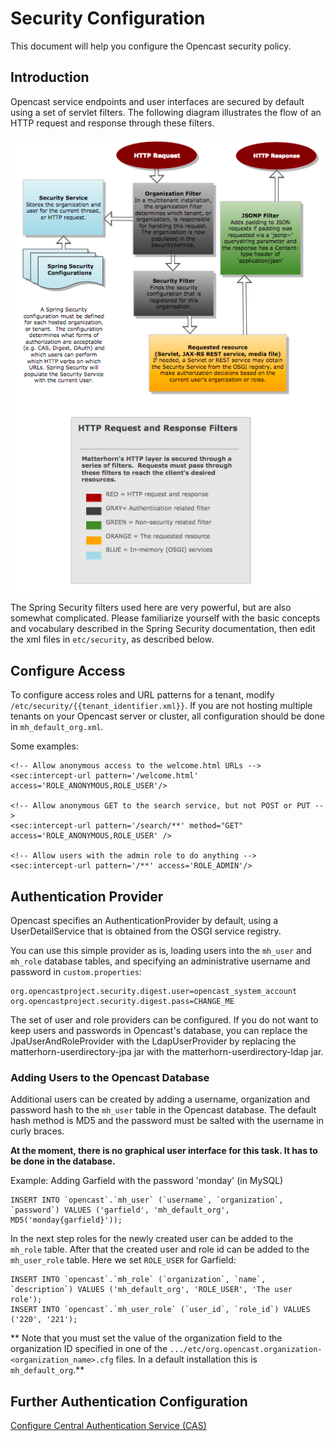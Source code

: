Security Configuration
======================

This document will help you configure the Opencast security policy.

## Introduction

Opencast service endpoints and user interfaces are secured by default using a set of servlet filters. The following
diagram illustrates the flow of an HTTP request and response through these filters.

![Diagram](security1.png)

The Spring Security filters used here are very powerful, but are also somewhat complicated. Please familiarize yourself
with the basic concepts and vocabulary described in the Spring Security documentation, then edit the xml files in
`etc/security`, as described below.

## Configure Access

To configure access roles and URL patterns for a tenant, modify `/etc/security/{{tenant_identifier.xml}}`.  If you are
not hosting multiple tenants on your Opencast server or cluster, all configuration should be done in
`mh_default_org.xml`.

Some examples:

    <!-- Allow anonymous access to the welcome.html URLs -->
    <sec:intercept-url pattern='/welcome.html' access='ROLE_ANONYMOUS,ROLE_USER'/>

    <!-- Allow anonymous GET to the search service, but not POST or PUT -->
    <sec:intercept-url pattern='/search/**' method="GET" access='ROLE_ANONYMOUS,ROLE_USER' />

    <!-- Allow users with the admin role to do anything -->
    <sec:intercept-url pattern='/**' access='ROLE_ADMIN'/>

## Authentication Provider

Opencast specifies an AuthenticationProvider by default, using a UserDetailService that is obtained from the OSGI
service registry.

You can use this simple provider as is, loading users into the `mh_user` and `mh_role` database tables, and specifying
an administrative username and password in `custom.properties`:

    org.opencastproject.security.digest.user=opencast_system_account
    org.opencastproject.security.digest.pass=CHANGE_ME

The set of user and role providers can be configured. If you do not want to keep users and passwords in Opencast's
database, you can replace the JpaUserAndRoleProvider with the LdapUserProvider by replacing the
matterhorn-userdirectory-jpa jar with the matterhorn-userdirectory-ldap jar.

### Adding Users to the Opencast Database

Additional users can be created by adding a username, organization and password hash to the `mh_user` table in the
Opencast database. The default hash method is MD5 and the password must be salted with the username in curly braces.

**At the moment, there is no graphical user interface for this task. It has to be done in the database.**

Example: Adding Garfield with the password 'monday' (in MySQL)

    INSERT INTO `opencast`.`mh_user` (`username`, `organization`, `password`) VALUES ('garfield', 'mh_default_org', MD5('monday{garfield}'));

In the next step roles for the newly created user can be added to the `mh_role` table. After that the created user and
role id can be added to the `mh_user_role` table. Here we set `ROLE_USER` for Garfield:

    INSERT INTO `opencast`.`mh_role` (`organization`, `name`, `description`) VALUES ('mh_default_org', 'ROLE_USER', 'The user role');
    INSERT INTO `opencast`.`mh_user_role` (`user_id`, `role_id`) VALUES ('220', '221');

** Note that you must set the value of the organization field to the organization ID specified in one of the
`.../etc/org.opencast.organization-<organization_name>.cfg` files. In a default installation this is
`mh_default_org`.**

## Further Authentication Configuration

[Configure Central Authentication Service (CAS)](security.cas.md)
